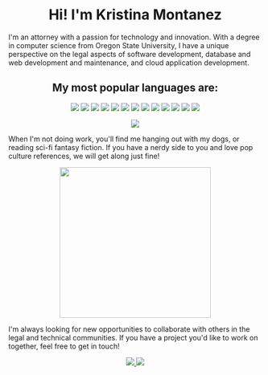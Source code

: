 <h1 align="center"> Hi! I'm Kristina Montanez </h1>

I'm an attorney with a passion for technology and innovation. With a degree in computer science from Oregon State University, I have a unique perspective on the legal aspects of software development, database and web development and maintenance, and cloud application development. 

<h2 align="center">
My most popular languages are: 
</h2>

<p align="center">
    <img src="https://img.shields.io/badge/Google_Cloud-4285F4?style=for-the-badge&logo=google-cloud&logoColor=white">
    <img src="https://img.shields.io/badge/Unity-100000?style=for-the-badge&logo=unity&logoColor=white">
    <img src="https://img.shields.io/badge/blender-%23F5792A.svg?style=for-the-badge&logo=blender&logoColor=white">
    <img src="https://img.shields.io/badge/-Python-blue?style=flat&logo=Python&logoColor=white">
    <img src = "https://img.shields.io/badge/-HTML5-E34F26?style=flat&logo=html5&logoColor=white"> <img src = "https://img.shields.io/badge/-CSS3-1572B6?style=flat&logo=css3&logoColor=white">
  <img src="https://img.shields.io/badge/-Bootstrap-563D7C?style=flat&logo=bootstrap&logoColor=white">
  <img src="https://img.shields.io/badge/Flask-000000?style=for-the-badge&logo=flask&logoColor=white">
  <img src="https://img.shields.io/badge/Node.js-43853D?style=for-the-badge&logo=node.js&logoColor=white">
  <img src="https://img.shields.io/badge/-MySQL-F29111?style=flat&logo=mysql&logoColor=FFFFFF">
  <img src="http://img.shields.io/badge/-Github-000000?style=flat&logo=github&logoColor=FFFFFF">
  <img src="https://img.shields.io/badge/Visual%20Studio%20Code-0078d7.svg?style=flat&logo=visual-studio-code&logoColor=white">
  <img src="https://img.shields.io/badge/NVIDIA-GTX1650-76B900?style=for-the-badge&logo=nvidia&logoColor=white">
 </p>   
 
<p align="center"> 
 <img src="https://github-readme-stats.vercel.app/api/top-langs/?username=kristinarmontanez&theme=vue">
</p>



When I'm not doing work, you'll find me hanging out with my dogs, or reading sci-fi fantasy fiction. If you have a nerdy side to you and love pop culture references, we will get along just fine!

<p align="center">
<img src="https://user-images.githubusercontent.com/59376760/219279779-4835057e-d70c-433b-9e37-89354bd3f228.JPG" width="300" height="300" align="center">
 </p> 

I'm always looking for new opportunities to collaborate with others in the legal and technical communities. If you have a project you'd like to work on together, feel free to get in touch!

<p align="center">
    <a href="http://www.linkedin.com/in/kristina-montanez-law" target="_blank">
    <img src="https://img.shields.io/badge/-kristinarmontanez-blue?style=flat-square&logo=Linkedin&logoColor=white&link=https://www.linkedin.com/in/kristina-montanez-law/">
    </a>
    <a href="mailto:kristinarmontanez@gmail.com" target="_blank">
    <img src="https://img.shields.io/badge/-kristinarmontanez@gmail.com-4438c1?style=flat-square&logo=Gmail&logoColor=white&link=mailto:kristinarmontanez@gmail.com">
    </a>
</p>

